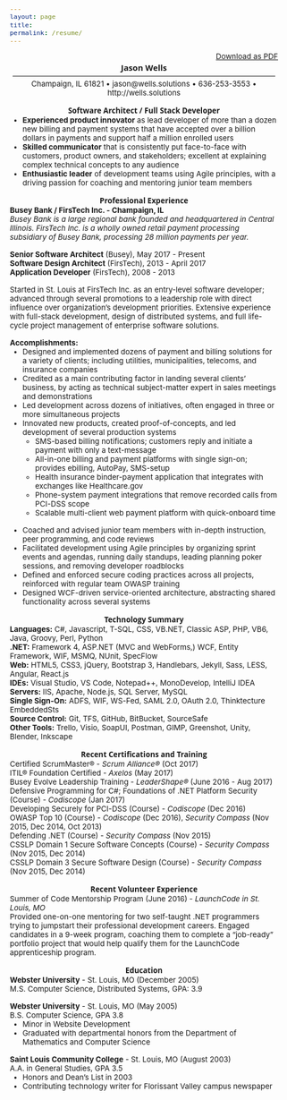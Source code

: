 ```yaml
---
layout: page
title: 
permalink: /resume/
---
```

<style type="text/css">
	.wrapper-masthead {
		margin-bottom: 25px;
	}

	body {
		font-size: 10pt;
	}

	h1 {
		font-size: 11pt;
		margin: 2px 0;
		font-family: "Open Sans", sans-serif;
	}
	
	h2 {
		font-size: 10pt;
		margin: 15px 0 0 0;
		font-family: "Open Sans", sans-serif;
	}
	
	hr {
		margin: 5px;
	}
	
	p {
		margin: 0;
	}
	
	ul {
		margin-top: 0px;
		margin-bottom: 15px;
	}
	
	.center {
		text-align: center;
	}
	.right {
		text-align: right;
	}
	em, .bold {
		font-weight: bold;
	}
	i, .ital {
		font-style: italic;
	}
	
	.space-bottom {
		margin-bottom: 15px;
	}
	
	.100 {
		width: 100%;
	}
</style>

<p class="right 100"><a href="/JasonWells-Resume-2017.pdf" target="_blank">Download as PDF</a></p>

<h1 class="center">Jason Wells</h1>
<hr />
<p class="center">Champaign, IL 61821 • jason@wells.solutions • 636-253-3553 • http://wells.solutions</p>


<h2 class="center">Software Architect / Full Stack Developer</h2>
<ul>
	<li><span class="bold">Experienced product innovator</span> as lead developer of more than a dozen new billing and payment systems that have accepted over a billion dollars in payments and support half a million enrolled users</li>
	<li><span class="bold">Skilled communicator</span> that is consistently put face-to-face with customers, product owners, and stakeholders; excellent at explaining complex technical concepts to any audience</li>
	<li><span class="bold">Enthusiastic leader</span> of development teams using Agile principles, with a driving passion for coaching and mentoring junior team members</li>
</ul>

<h2 class="center">Professional Experience</h2>
<p class="bold">Busey Bank / FirsTech Inc. - Champaign, IL</p>
<p class="ital space-bottom">Busey Bank is a large regional bank founded and headquartered in Central Illinois. FirsTech Inc. is a wholly owned retail payment processing subsidiary of Busey Bank, processing 28 million payments per year.</p>

<p><span class="bold">Senior Software Architect</span> (Busey), May 2017 - Present</p>
<p><span class="bold">Software Design Architect</span> (FirsTech), 2013 - April 2017</p>
<p class="space-bottom"><span class="bold">Application Developer</span> (FirsTech), 2008 - 2013</p>

<p class="space-bottom">Started in St. Louis at FirsTech Inc. as an entry-level software developer; advanced through several promotions to a leadership role with direct influence over organization’s development priorities. Extensive experience with full-stack development, design of distributed systems, and full life-cycle project management of enterprise software solutions.</p>

<p class="bold">Accomplishments:</p>
<ul>
	<li>Designed and implemented dozens of payment and billing solutions for a variety of clients; including utilities, municipalities, telecoms, and insurance companies</li>
	<li>Credited as a main contributing factor in landing several clients’ business, by acting as technical subject-matter expert in sales meetings and demonstrations</li>
	<li>Led development across dozens of initiatives, often engaged in three or more simultaneous projects</li>
	<li>Innovated new products, created proof-of-concepts, and led development of several production systems
		<ul>
			<li>SMS-based billing notifications; customers reply and initiate a payment with only a text-message</li>
			<li>All-in-one billing and payment platforms with single sign-on; provides ebilling, AutoPay, SMS-setup</li>
			<li>Health insurance binder-payment application that integrates with exchanges like Healthcare.gov</li>
			<li>Phone-system payment integrations that remove recorded calls from PCI-DSS scope</li>
			<li>Scalable multi-client web payment platform with quick-onboard time</li>
		</ul>
	</li>
	<li>Coached and advised junior team members with in-depth instruction, peer programming, and code reviews</li>
	<li>Facilitated development using Agile principles by organizing sprint events and agendas, running daily standups, leading planning poker sessions, and removing developer roadblocks</li>
	<li>Defined and enforced secure coding practices across all projects, reinforced with regular team OWASP training</li>
	<li>Designed WCF-driven service-oriented architecture, abstracting shared functionality across several systems</li>
</ul>

<h2 class="center">Technology Summary</h2>
<p><b>Languages:</b> C#, Javascript, T-SQL, CSS, VB.NET, Classic ASP, PHP, VB6, Java, Groovy, Perl, Python</p>
<p><b>.NET:</b> Framework 4, ASP.NET (MVC and WebForms,) WCF, Entity Framework, WIF, MSMQ, NUnit, SpecFlow</p>
<p><b>Web:</b> HTML5, CSS3, jQuery, Bootstrap 3, Handlebars, Jekyll, Sass, LESS, Angular, React.js</p>
<p><b>IDEs:</b> Visual Studio, VS Code, Notepad++, MonoDevelop, IntelliJ IDEA</p>
<p><b>Servers:</b> IIS, Apache, Node.js, SQL Server, MySQL</p>
<p><b>Single Sign-On:</b> ADFS, WIF, WS-Fed, SAML 2.0, OAuth 2.0, Thinktecture EmbeddedSts</p>
<p><b>Source Control:</b> Git, TFS, GitHub, BitBucket, SourceSafe</p>
<p><b>Other Tools:</b> Trello, Visio, SoapUI, Postman, GIMP, Greenshot, Unity, Blender, Inkscape</p>

<h2 class="center">Recent Certifications and Training</h2>
<p>Certified ScrumMaster&reg; - <i>Scrum Alliance&reg;</i> (Oct 2017)</p>
<p>ITIL&reg; Foundation Certified - <i>Axelos</i> (May 2017)</p>
<p>Busey Evolve Leadership Training - <i>LeaderShape&reg;</i> (June 2016 - Aug 2017)</p>
<p>Defensive Programming for C#; Foundations of .NET Platform Security (Course) - <i>Codiscope</i> (Jan 2017)</p>
<p>Developing Securely for PCI-DSS (Course) - <i>Codiscope</i> (Dec 2016)</p>
<p>OWASP Top 10 (Course) - <i>Codiscope</i> (Dec 2016), <i>Security Compass</i> (Nov 2015, Dec 2014, Oct 2013)</p>
<p>Defending .NET (Course) - <i>Security Compass</i> (Nov 2015)</p>
<p>CSSLP Domain 1 Secure Software Concepts (Course) - <i>Security Compass</i> (Nov 2015, Dec 2014)</p>
<p>CSSLP Domain 3 Secure Software Design (Course) - <i>Security Compass</i> (Nov 2015, Dec 2014)</p>

<h2 class="center">Recent Volunteer Experience</h2>
<p>Summer of Code Mentorship Program (June 2016) - <i>LaunchCode in St. Louis, MO</i></p>
<p>Provided one-on-one mentoring for two self-taught .NET programmers trying to jumpstart their professional development careers. Engaged candidates in a 9-week program, coaching them to complete a “job-ready” portfolio project that would help qualify them for the LaunchCode apprenticeship program.</p>

<h2 class="center">Education</h2>
<p><span class="bold">Webster University</span> - St. Louis, MO (December 2005)</p>
<p class="space-bottom">M.S. Computer Science, Distributed Systems, GPA: 3.9</p>

<p><span class="bold">Webster University</span> - St. Louis, MO (May 2005)</p>
<p>B.S. Computer Science, GPA 3.8</p>
<ul class="space-bottom">
	<li>Minor in Website Development</li>
	<li>Graduated with departmental honors from the Department of Mathematics and Computer Science</li>
</ul>

<p><span class="bold">Saint Louis Community College</span> - St. Louis, MO (August 2003)</p>
<p>A.A. in General Studies, GPA 3.5</p>
<ul>
	<li>Honors and Dean’s List in 2003</li>
	<li>Contributing technology writer for Florissant Valley campus newspaper</li>
</ul>